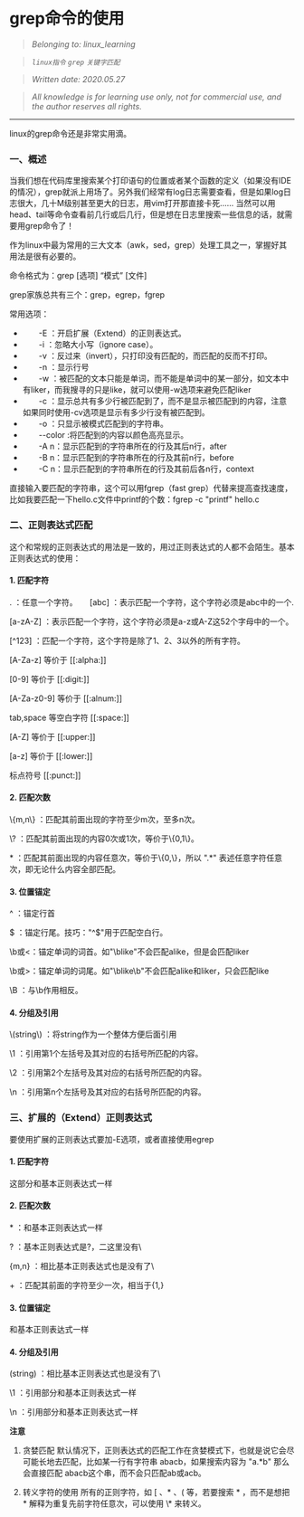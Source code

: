 # grep命令的使用
>_Belonging to: linux_learning_

>_`linux指令` `grep` `关键字匹配`_

>_Written date: 2020.05.27_

>_All knowledge is for learning use only, not for commercial use, and the author reserves all rights._

----------
linux的grep命令还是非常实用滴。

### 一、概述

当我们想在代码库里搜索某个打印语句的位置或者某个函数的定义（如果没有IDE的情况），grep就派上用场了。另外我们经常有log日志需要查看，但是如果log日志很大，几十M级别甚至更大的日志，用vim打开那直接卡死……
当然可以用head、tail等命令查看前几行或后几行，但是想在日志里搜索一些信息的话，就需要用grep命令了！

作为linux中最为常用的三大文本（awk，sed，grep）处理工具之一，掌握好其用法是很有必要的。

命令格式为：grep  [选项]  “模式”  [文件]

grep家族总共有三个：grep，egrep，fgrep

常用选项：
- 　　-E ：开启扩展（Extend）的正则表达式。
- 　　-i ：忽略大小写（ignore case）。
- 　　-v ：反过来（invert），只打印没有匹配的，而匹配的反而不打印。
- 　　-n ：显示行号
- 　　-w ：被匹配的文本只能是单词，而不能是单词中的某一部分，如文本中有liker，而我搜寻的只是like，就可以使用-w选项来避免匹配liker
- 　　-c ：显示总共有多少行被匹配到了，而不是显示被匹配到的内容，注意如果同时使用-cv选项是显示有多少行没有被匹配到。
- 　　-o ：只显示被模式匹配到的字符串。
- 　　--color :将匹配到的内容以颜色高亮显示。
- 　　-A  n：显示匹配到的字符串所在的行及其后n行，after
- 　　-B  n：显示匹配到的字符串所在的行及其前n行，before
- 　　-C  n：显示匹配到的字符串所在的行及其前后各n行，context

直接输入要匹配的字符串，这个可以用fgrep（fast grep）代替来提高查找速度，比如我要匹配一下hello.c文件中printf的个数：fgrep  -c  "printf"  hello.c

### 二、正则表达式匹配

这个和常规的正则表达式的用法是一致的，用过正则表达式的人都不会陌生。基本正则表达式的使用：

#### 1. 匹配字符

. ：任意一个字符。
　
[abc] ：表示匹配一个字符，这个字符必须是abc中的一个.

[a-zA-Z] ：表示匹配一个字符，这个字符必须是a-z或A-Z这52个字母中的一个。

[^123] ：匹配一个字符，这个字符是除了1、2、3以外的所有字符。

[A-Za-z] 等价于 [[:alpha:]]

[0-9] 等价于 [[:digit:]]

[A-Za-z0-9] 等价于 [[:alnum:]]

tab,space 等空白字符 [[:space:]]

[A-Z] 等价于 [[:upper:]]

[a-z] 等价于 [[:lower:]]

标点符号 [[:punct:]]

#### 2. 匹配次数

\\{m,n\\} ：匹配其前面出现的字符至少m次，至多n次。

\\? ：匹配其前面出现的内容0次或1次，等价于\\{0,1\\}。

\* ：匹配其前面出现的内容任意次，等价于\\{0,\\}，所以 ".*" 表述任意字符任意次，即无论什么内容全部匹配。

#### 3. 位置锚定

^ ：锚定行首

$ ：锚定行尾。技巧："^$"用于匹配空白行。

\b或\<：锚定单词的词首。如"\blike"不会匹配alike，但是会匹配liker

\b或\>：锚定单词的词尾。如"\blike\b"不会匹配alike和liker，只会匹配like

\B ：与\b作用相反。

#### 4. 分组及引用

\\(string\\) ：将string作为一个整体方便后面引用

\\1 ：引用第1个左括号及其对应的右括号所匹配的内容。

\\2 ：引用第2个左括号及其对应的右括号所匹配的内容。

\\n ：引用第n个左括号及其对应的右括号所匹配的内容。

### 三、扩展的（Extend）正则表达式
要使用扩展的正则表达式要加-E选项，或者直接使用egrep

#### 1. 匹配字符
这部分和基本正则表达式一样
 
#### 2. 匹配次数
\* ：和基本正则表达式一样

? ：基本正则表达式是\?，二这里没有\

{m,n} ：相比基本正则表达式也是没有了\

\+ ：匹配其前面的字符至少一次，相当于{1,}
 
#### 3. 位置锚定
和基本正则表达式一样
 
#### 4. 分组及引用
(string) ：相比基本正则表达式也是没有了\

\\1 ：引用部分和基本正则表达式一样

\\n ：引用部分和基本正则表达式一样
 
**注意**
1. 贪婪匹配
默认情况下，正则表达式的匹配工作在贪婪模式下，也就是说它会尽可能长地去匹配，比如某一行有字符串 abacb，如果搜索内容为 "a.*b" 那么会直接匹配 abacb这个串，而不会只匹配ab或acb。

2. 转义字符的使用
所有的正则字符，如 [ 、* 、( 等，若要搜索 * ，而不是想把 * 解释为重复先前字符任意次，可以使用 \\* 来转义。
